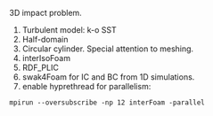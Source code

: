 3D impact problem.
1. Turbulent model: k-o SST
2. Half-domain
3. Circular cylinder. Special attention to meshing.
4. interIsoFoam
5. RDF_PLIC
6. swak4Foam for IC and BC from 1D simulations.
7. enable hyprethread for parallelism:
```
mpirun --oversubscribe -np 12 interFoam -parallel
```
